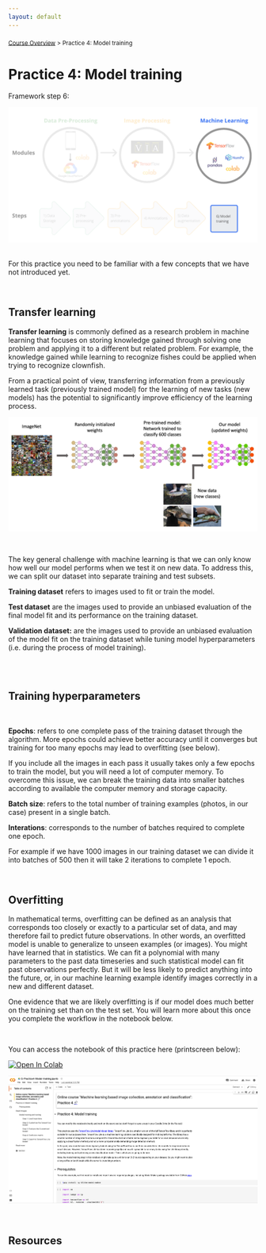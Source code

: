 ```yaml
---
layout: default
---
```


<sub>[Course Overview](index.md) \> Practice 4: Model training</sub>

# Practice 4: Model training

Framework step 6:

![framework](./images/framework_step6.png) <br/>

<br/> For this practice you need to be familiar with a few concepts that we have not introduced yet.

<br/>

## Transfer learning

**Transfer learning** is commonly defined as a research problem in machine learning that focuses on storing knowledge gained through solving one problem and applying it to a different but related problem. For example, the knowledge gained while learning to recognize fishes could be applied when trying to recognize clownfish.

From a practical point of view, transferring information from a previously learned task (previously trained model) for the learning of new tasks (new models) has the potential to significantly improve efficiency of the learning process.

![transferlearning](./images/transfer_learning.png) 

<br/>

The key general challenge with machine learning is that we can only know how well our model performs when we test it on new data. To address this, we can split our dataset into separate training and test subsets.

**Training dataset** refers to images used to fit or train the model.

**Test dataset** are the images used to provide an unbiased evaluation of the final model fit and its performance on the training dataset.

**Validation dataset:** are the images used to provide an unbiased evaluation of the model fit on the training dataset while tuning model hyperparameters (i.e. during the process of model training).

<br/>

<br/>

## Training hyperparameters

<br/>

**Epochs**: refers to one complete pass of the training dataset through the algorithm. More epochs could achieve better accuracy until it converges but training for too many epochs may lead to overfitting (see below).

If you include all the images in each pass it usually takes only a few epochs to train the model, but you will need a lot of computer memory. To overcome this issue, we can break the training data into smaller batches according to available the computer memory and storage capacity.

**Batch size**: refers to the total number of training examples (photos, in our case) present in a single batch.

**Interations**: corresponds to the number of batches required to complete one epoch. 

For example if we have 1000 images in our training dataset we can divide it into batches of 500 then it will take 2 iterations to complete 1 epoch.


<br/>

## Overfitting

In mathematical terms, overfitting can be defined as an analysis that corresponds too closely or exactly to a particular set of data, and may therefore fail to predict future observations. In other words, an overfitted model is unable to generalize to unseen examples (or images). You might have learned that in statistics. We can fit a polynomial with many parameters to the past data timeseries and such statistical model can fit past observations perfectly. But it will be less likely to predict anything into the future, or, in our machine learning example identify images correctly in a new and different dataset.

One evidence that we are likely overfitting is if our model does much better on the training set than on the test set. You will learn more about this once you complete the workflow in the notebook below.

<add image>

<br/>

You can access the notebook of this practice here (printscreen below):

[![Open In Colab](https://colab.research.google.com/assets/colab-badge.svg)](https://colab.research.google.com/drive/1YgIrWWiaex8ObtAbAJOAXlRRGUbElkYj?usp=sharing)


![printscreen](./images/notebook_printscreen_practice4.png)

<br/>

## Resources
